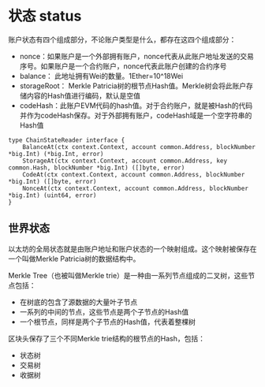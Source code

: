 # 状态 status
账户状态有四个组成部分，不论账户类型是什么，都存在这四个组成部分：
- nonce：如果账户是一个外部拥有账户，nonce代表从此账户地址发送的交易序号。如果账户是一个合约账户，nonce代表此账户创建的合约序号
- balance： 此地址拥有Wei的数量。1Ether=10^18Wei
- storageRoot： Merkle Patricia树的根节点Hash值。Merkle树会将此账户存储内容的Hash值进行编码，默认是空值
- codeHash：此账户EVM代码的hash值。对于合约账户，就是被Hash的代码并作为codeHash保存。对于外部拥有账户，codeHash域是一个空字符串的Hash值
```
type ChainStateReader interface {
	BalanceAt(ctx context.Context, account common.Address, blockNumber *big.Int) (*big.Int, error)
	StorageAt(ctx context.Context, account common.Address, key common.Hash, blockNumber *big.Int) ([]byte, error)
	CodeAt(ctx context.Context, account common.Address, blockNumber *big.Int) ([]byte, error)
	NonceAt(ctx context.Context, account common.Address, blockNumber *big.Int) (uint64, error)
}
```
## 世界状态
以太坊的全局状态就是由账户地址和账户状态的一个映射组成。这个映射被保存在一个叫做Merkle Patricia树的数据结构中。

Merkle Tree（也被叫做Merkle trie）是一种由一系列节点组成的二叉树，这些节点包括：

- 在树底的包含了源数据的大量叶子节点
- 一系列的中间的节点，这些节点是两个子节点的Hash值
- 一个根节点，同样是两个子节点的Hash值，代表着整棵树

区块头保存了三个不同Merkle trie结构的根节点的Hash，包括：

- 状态树
- 交易树
- 收据树
## 
## 